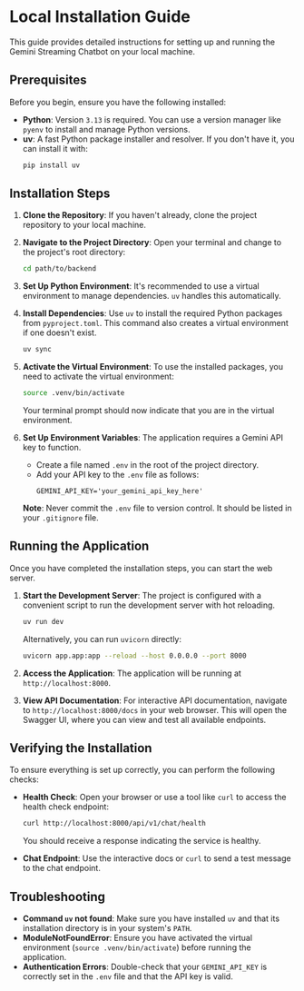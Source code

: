 # Local Installation Guide

This guide provides detailed instructions for setting up and running the Gemini Streaming Chatbot on your local machine.

## Prerequisites

Before you begin, ensure you have the following installed:

- **Python**: Version `3.13` is required. You can use a version manager like `pyenv` to install and manage Python versions.
- **uv**: A fast Python package installer and resolver. If you don't have it, you can install it with:
  ```bash
  pip install uv
  ```

## Installation Steps

1.  **Clone the Repository**:
    If you haven't already, clone the project repository to your local machine.

2.  **Navigate to the Project Directory**:
    Open your terminal and change to the project's root directory:
    ```bash
    cd path/to/backend
    ```

3.  **Set Up Python Environment**:
    It's recommended to use a virtual environment to manage dependencies. `uv` handles this automatically.

4.  **Install Dependencies**:
    Use `uv` to install the required Python packages from `pyproject.toml`. This command also creates a virtual environment if one doesn't exist.
    ```bash
    uv sync
    ```

5.  **Activate the Virtual Environment**:
    To use the installed packages, you need to activate the virtual environment:
    ```bash
    source .venv/bin/activate
    ```
    Your terminal prompt should now indicate that you are in the virtual environment.

6.  **Set Up Environment Variables**:
    The application requires a Gemini API key to function.
    - Create a file named `.env` in the root of the project directory.
    - Add your API key to the `.env` file as follows:
      ```
      GEMINI_API_KEY='your_gemini_api_key_here'
      ```
    **Note**: Never commit the `.env` file to version control. It should be listed in your `.gitignore` file.

## Running the Application

Once you have completed the installation steps, you can start the web server.

1.  **Start the Development Server**:
    The project is configured with a convenient script to run the development server with hot reloading.
    ```bash
    uv run dev
    ```
    Alternatively, you can run `uvicorn` directly:
    ```bash
    uvicorn app.app:app --reload --host 0.0.0.0 --port 8000
    ```

2.  **Access the Application**:
    The application will be running at `http://localhost:8000`.

3.  **View API Documentation**:
    For interactive API documentation, navigate to `http://localhost:8000/docs` in your web browser. This will open the Swagger UI, where you can view and test all available endpoints.

## Verifying the Installation

To ensure everything is set up correctly, you can perform the following checks:

- **Health Check**: Open your browser or use a tool like `curl` to access the health check endpoint:
  ```bash
  curl http://localhost:8000/api/v1/chat/health
  ```
  You should receive a response indicating the service is healthy.

- **Chat Endpoint**: Use the interactive docs or `curl` to send a test message to the chat endpoint.

## Troubleshooting

- **Command `uv` not found**: Make sure you have installed `uv` and that its installation directory is in your system's `PATH`.
- **ModuleNotFoundError**: Ensure you have activated the virtual environment (`source .venv/bin/activate`) before running the application.
- **Authentication Errors**: Double-check that your `GEMINI_API_KEY` is correctly set in the `.env` file and that the API key is valid.
